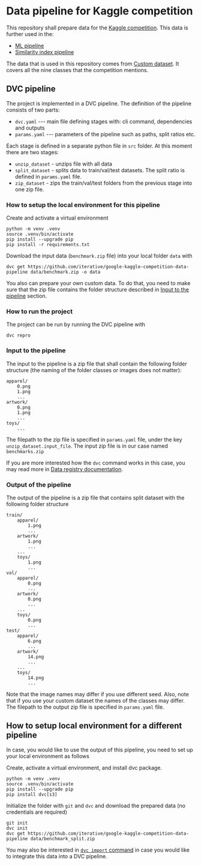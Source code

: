 # Data pipeline for Kaggle competition

This repository shall prepare data for the [Kaggle competition](https://www.kaggle.com/competitions/google-universal-image-embedding). This data is further used in the:
- [ML pipeline](https://github.com/iterative/google-kaggle-competition)
- [Similarity index pipeline](https://github.com/mnrozhkov/google-universal-image-embedding)

The data that is used in this repository comes from [Custom dataset](https://www.kaggle.com/datasets/odins0n/guie-custom-data?select=images_128). It covers all the nine classes that the competition mentions.

## DVC pipeline
The project is implemented in a DVC pipeline. The definition of the pipeline consists of two parts:

- `dvc.yaml` --- main file defining stages with: cli command, dependencies and outputs
- `params.yaml` --- parameters of the pipeline such as paths, split ratios etc.

Each stage is defined in a separate python file in `src` folder. At this moment there are two stages:
- `unzip_dataset` - unzips file with all data
- `split_dataset` - splits data to train/val/test datasets. The split ratio is defined in `params.yaml` file.
- `zip_dataset` - zips the train/val/test folders from the previous stage into one zip file.


### How to setup the local environment for this pipeline
Сreate and activate a virtual environment

```
python -m venv .venv
source .venv/bin/activate
pip install --upgrade pip
pip install -r requirements.txt
```

Download the input data (`benchmark.zip` file) into your local folder `data` with
```
dvc get https://github.com/iterative/google-kaggle-competition-data-pipeline data/benchmark.zip -o data
```
You also can prepare your own custom data. To do that, you need to make sure that the zip file contains the folder structure described in [Input to the pipeline](#Input-to-the-pipeline) section.

### How to run the project
The project can be run by running the DVC pipeline with
```
dvc repro
```

### Input to the pipeline
The input to the pipeline is a zip file that shall contain the following folder structure (the naming of the folder classes or images does not matter):
```
apparel/
    0.png
    1.png
    ...
artwork/
    0.png
    1.png
    ...
toys/
    ...
```

The filepath to the zip file is specified in `params.yaml` file, under the key `unzip_dataset.input_file`. The input zip file is in our case named `benchmarks.zip` 

If you are more interested how the `dvc` command works in this case, you may read more in [Data registry documentation](https://dvc.org/doc/use-cases/data-registry#data-registry).


### Output of the pipeline
The output of the pipeline is a zip file that contains split dataset with the following folder structure
```
train/
    apparel/
        1.png
        ...
    artwork/
        1.png
        ...
    ...
    toys/
        1.png
        ...
val/
    apparel/
        0.png
        ...
    artwork/
        0.png
        ...
    ...
    toys/
        0.png
        ...
test/
    apparel/
        6.png
        ...
    artwork/
        14.png
        ...
    ...
    toys/
        14.png
        ...
```
Note that the image names may differ if you use different seed. Also, note that if you use your custom dataset the names of the classes may differ. The filepath to the output zip file is specified in `params.yaml` file.

## How to setup local environment for a different pipeline
In case, you would like to use the output of this pipeline, you need to set up your local environment as follows

Сreate, activate a virtual environment, and install dvc package.
```
python -m venv .venv
source .venv/bin/activate
pip install --upgrade pip
pip install dvc[s3]
```

Initialize the folder with `git` and `dvc` and download the prepared data (no credentials are required)
```
git init
dvc init
dvc get https://github.com/iterative/google-kaggle-competition-data-pipeline data/benchmark_split.zip
```
You may also be interested in [`dvc import` command](https://dvc.org/doc/use-cases/data-registry#data-import-workflow) in case you would like to integrate this data into a DVC pipeline.